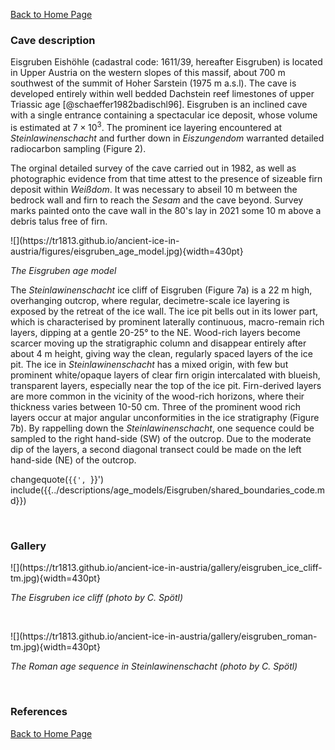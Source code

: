 [Back to Home Page](https://tr1813.github.io/ancient-ice-in-austria/descriptions/index.html)


### Cave description

Eisgruben Eishöhle (cadastral code: 1611/39, hereafter Eisgruben) is located in Upper Austria on the western slopes of this massif, about 700 m southwest of the summit of Hoher Sarstein (1975 m a.s.l).
The cave is developed entirely within well bedded Dachstein reef limestones of upper Triassic age [@schaeffer1982badischl96].
Eisgruben is an inclined cave with a single entrance containing a spectacular ice deposit, whose volume is estimated at $7 \times 10 ^3$.
The prominent ice layering encountered at *Steinlawinenschacht* and further down in *Eiszungendom* warranted detailed radiocarbon sampling (Figure 2).

The orginal detailed survey of the cave carried out in 1982, as well as photographic evidence from that time attest to the presence of sizeable firn deposit within *Weißdom*.
It was necessary to abseil 10 m between the bedrock wall and firn to reach the *Sesam* and the cave beyond.
Survey marks painted onto the cave wall in the 80's lay in 2021 some 10 m above a debris talus free of firn.


 <div class= "sketches">
![](https://tr1813.github.io/ancient-ice-in-austria/figures/eisgruben_age_model.jpg){width=430pt}
 </div>

 _The Eisgruben age model_


The _Steinlawinenschacht_ ice cliff of Eisgruben (Figure 7a) is a 22 m high, overhanging outcrop, where regular, decimetre-scale ice layering is exposed by the retreat of the ice wall.
The ice pit bells out in its lower part, which is characterised by prominent laterally continuous, macro-remain rich layers, dipping at a gentle 20-25° to the NE. 
Wood-rich layers become scarcer moving up the stratigraphic column and disappear entirely after about 4 m height, giving way the clean, regularly spaced layers of the ice pit.
The ice in _Steinlawinenschacht_ has a mixed origin, with few but prominent white/opaque layers of clear firn origin intercalated with blueish, transparent layers, especially near the top of the ice pit. 
Firn-derived layers are more common in the vicinity of the wood-rich horizons, where their thickness varies between 10-50 cm.
Three of the prominent wood rich layers occur at major angular unconformities in the ice stratigraphy (Figure 7b).
By rappelling down the _Steinlawinenschacht_, one sequence could be sampled to the right hand-side (SW) of the outcrop. 
Due to the moderate dip of the layers, a second diagonal transect could be made on the left hand-side (NE) of the outcrop. 

changequote(`{{', `}}')
include({{../descriptions/age_models/Eisgruben/shared_boundaries_code.md}})

&shy;

### Gallery


<div class= "sketches">
![](https://tr1813.github.io/ancient-ice-in-austria/gallery/eisgruben_ice_cliff-tm.jpg){width=430pt}
 </div>

 _The Eisgruben ice cliff (photo by C. Spötl)_

&shy;

 <div class= "sketches">
![](https://tr1813.github.io/ancient-ice-in-austria/gallery/eisgruben_roman-tm.jpg){width=430pt}
 </div>

 _The Roman age sequence in Steinlawinenschacht (photo by C. Spötl)_

 
&shy;

### References

[Back to Home Page](https://tr1813.github.io/ancient-ice-in-austria/descriptions/index.html)

